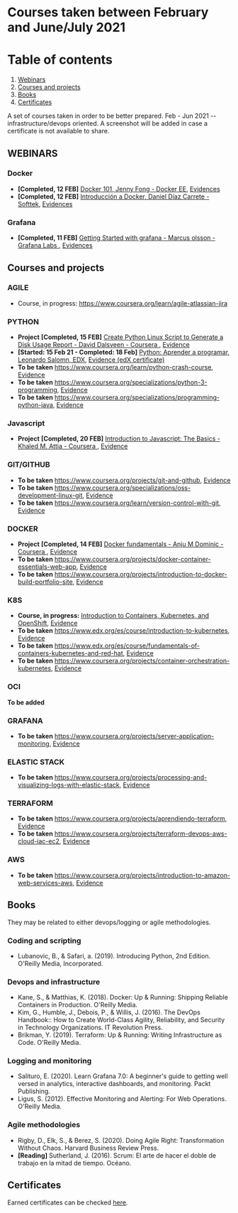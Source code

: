 # Courses taken between February and June/July 2021  

# Table of contents

1. [Webinars](#webinars)
2. [Courses and projects](#courses-and-projects)
3. [Books](#books)
4. [Certificates](#certificates)


A set of courses taken in order to be better prepared. Feb - Jun 2021 -- infrastructure/devops oriented. A screenshot will be added in case a certificate is not available to share.    

## WEBINARS  

### Docker   
* **[Completed, 12 FEB]** [Docker 101, Jenny Fong -  Docker EE](https://www.youtube.com/watch?v=V9IJj4MzZBc), [Evidences](https://web.tresorit.com/l/KDHeV#kqeb-eLLsZ_uL3JOmKV6yQ)   
* **[Completed, 12 FEB]** [Introducción a Docker, Daniel Díaz Carrete - Softtek](https://blog.softtek.com/es/webinar-introducci%C3%B3n-a-docker), [Evidences](./)

### Grafana   
* **[Completed, 11 FEB]** [Getting Started with grafana -  Marcus olsson -  Grafana Labs ](https://grafana.com/go/webinar/getting-started-with-grafana/), [Evidences](https://web.tresorit.com/l/WSxBI#_9JvgBNCtkXtIm62FlVHGQ)  




## Courses and projects

### AGILE   

* Course, in progress: https://www.coursera.org/learn/agile-atlassian-jira




### PYTHON

* __Project__ **[Completed, 15 FEB]** [Create Python Linux Script to Generate a Disk Usage Report - David Dalsveen - Coursera ](https://www.coursera.org/learn/python-linux-script-disk-usage-report/), [Evidence](https://web.tresorit.com/l/ucmKr#pRYDvEV77yeEanFDKq5RPw)  
* **[Started: 15 Feb 21 -  Completed: 18 Feb]** [Python: Aprender a programar, Leonardo Salomn, EDX](https://learning.edx.org/course/course-v1:UPValenciaX+PY101x+2T2020/), [Evidence (edX certificate)](https://courses.edx.org/certificates/fe69fd7f39a44d6a80eef5e01ce9117a)
* __To be taken__ https://www.coursera.org/learn/python-crash-course, [Evidence](./screenshots/screen1.jpg)  
* __To be taken__ https://www.coursera.org/specializations/python-3-programming, [Evidence](./screenshots/screen1.jpg)  
* __To be taken__ https://www.coursera.org/specializations/programming-python-java, [Evidence](./screenshots/screen1.jpg)     


### Javascript
* __Project__ **[Completed, 20 FEB]** [Introduction to Javascript: The Basics - Khaled M. Attia - Coursera ](https://www.coursera.org/learn/intro-to-javascript-the-basics/), [Evidence](https://web.tresorit.com/l/mkCUW#9wbtUyISY_psZ6FwnnNL6g)


### GIT/GITHUB

* __To be taken__ https://www.coursera.org/projects/git-and-github, [Evidence](./screenshots/screen1.jpg)  
* __To be taken__ https://www.coursera.org/specializations/oss-development-linux-git, [Evidence](./screenshots/screen1.jpg)  
* __To be taken__ https://www.coursera.org/learn/version-control-with-git, [Evidence](./screenshots/screen1.jpg)    

### DOCKER

* __Project__ **[Completed, 14 FEB]** [Docker fundamentals - Anju M Dominic - Coursera ](https://www.coursera.org/projects/docker-fundamentals), [Evidence](https://web.tresorit.com/l/NFkk5#c7Agtwr2rDof0-pU35yN7g)  
* __To be taken__ https://www.coursera.org/projects/docker-container-essentials-web-app, [Evidence](./screenshots/screen1.jpg)  
* __To be taken__ https://www.coursera.org/projects/introduction-to-docker-build-portfolio-site, [Evidence](./screenshots/screen1.jpg)  


### K8S
* __Course, in progress:__ [Introduction to Containers, Kubernetes, and OpenShift](https://www.coursera.org/learn/ibm-containers-docker-kubernetes-openshift), [Evidence](./screenshots/screen1.jpg)  
* __To be taken__ https://www.edx.org/es/course/introduction-to-kubernetes, [Evidence](./screenshots/screen1.jpg)  
* __To be taken__ https://www.edx.org/es/course/fundamentals-of-containers-kubernetes-and-red-hat, [Evidence](./screenshots/screen1.jpg)  
* __To be taken__ https://www.coursera.org/projects/container-orchestration-kubernetes, [Evidence](./screenshots/screen1.jpg)    


### OCI
__To be added__  

### GRAFANA  

* __To be taken__ https://www.coursera.org/projects/server-application-monitoring, [Evidence](./screenshots/screen1.jpg)   


### ELASTIC STACK  

* __To be taken__ https://www.coursera.org/projects/processing-and-visualizing-logs-with-elastic-stack, [Evidence](./screenshots/screen1.jpg)   

### TERRAFORM  

* __To be taken__ https://www.coursera.org/projects/aprendiendo-terraform, [Evidence](./screenshots/screen1.jpg)  
* __To be taken__ https://www.coursera.org/projects/terraform-devops-aws-cloud-iac-ec2, [Evidence](./screenshots/screen1.jpg)    

### AWS    

* __To be taken__ https://www.coursera.org/projects/introduction-to-amazon-web-services-aws, [Evidence](./screenshots/screen1.jpg)   

## Books

They may be related to either devops/logging or agile methodologies.  

### Coding and scripting
* Lubanovic, B., & Safari, a. (2019). Introducing Python, 2nd Edition. O'Reilly Media, Incorporated.  



### Devops and infrastructure
* Kane, S., & Matthias, K. (2018). Docker: Up & Running: Shipping Reliable Containers in Production. O'Reilly Media.  
* Kim, G., Humble, J., Debois, P., & Willis, J. (2016). The DevOps Handbook:: How to Create World-Class Agility, Reliability, and Security in Technology Organizations. IT Revolution Press.  
* Brikman, Y. (2019). Terraform: Up & Running: Writing Infrastructure as Code. O'Reilly Media.  


### Logging and monitoring
* Salituro, E. (2020). Learn Grafana 7.0: A beginner's guide to getting well versed in analytics, interactive dashboards, and monitoring. Packt Publishing.  
* Ligus, S. (2012). Effective Monitoring and Alerting: For Web Operations. O'Reilly Media.  



### Agile methodologies

* Rigby, D., Elk, S., & Berez, S. (2020). Doing Agile Right: Transformation Without Chaos. Harvard Business Review Press.  
* __[Reading]__ Sutherland, J. (2016). Scrum: El arte de hacer el doble de trabajo en la mitad de tiempo. Océano.  








## Certificates
Earned certificates can be checked [here](./certificates/certificates.md).
